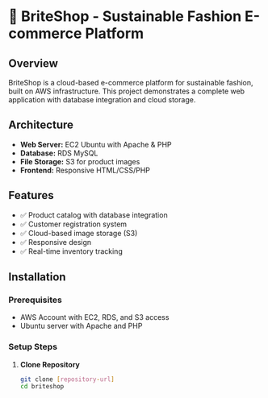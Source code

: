 # 🌿 BriteShop - Sustainable Fashion E-commerce Platform

## Overview
BriteShop is a cloud-based e-commerce platform for sustainable fashion, built on AWS infrastructure. This project demonstrates a complete web application with database integration and cloud storage.

## Architecture
- **Web Server:** EC2 Ubuntu with Apache & PHP
- **Database:** RDS MySQL 
- **File Storage:** S3 for product images
- **Frontend:** Responsive HTML/CSS/PHP

## Features
- ✅ Product catalog with database integration
- ✅ Customer registration system
- ✅ Cloud-based image storage (S3)
- ✅ Responsive design
- ✅ Real-time inventory tracking

## Installation

### Prerequisites
- AWS Account with EC2, RDS, and S3 access
- Ubuntu server with Apache and PHP

### Setup Steps

1. **Clone Repository**
   ```bash
   git clone [repository-url]
   cd briteshop
